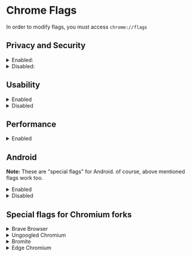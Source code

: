 
# Chrome Flags
In order to modify flags, you must access `chrome://flags`

## Privacy and Security

<details><summary>Enabled:</summary><p>

* #block-insecure-private-network-requests
* #clear-cross-site-cross-browsing-context-group-window-name
* #cross-origin-embedder-policy-credentialless
* #disallow-doc-written-script-loads
	* Enabling it breaks `--blink-settings="preferredColorScheme=1"`
	* If you use Brave Browser with Fingerprinting blocking Strict, just enable the flag
* #enable-removing-all-third-party-cookies
* #enable-web-bluetooth-new-permissions-backend
	* Go to `chrome://settings/content/bluetoothDevices` and disable the permission
	* On Android, Go to Settings → Site Settings → Bluetooth → disable the permission
* #force-effective-connection-type - **Slow 2G**
* #heavy-ad-privacy-mitigations
* #http-cache-partitioning
* #https-only-mode-setting
	* Go to `chrome://settings/security` and enable `Always use secure connections`
* #isolate-origins
* #isolation-by-default
	* Breaks captchas and DevTools
* #partitioned-cookies
* #post-quantum-cecpq2
* #reduce-user-agent
* #restrict-gamepad-access
* #strict-extension-isolation
* #strict-origin-isolation
</p></details>

<details><summary>Disabled:</summary><p>

* #cast-media-route-provider
* #enable-first-party-sets
* #enable-generic-sensor-extra-classes
* #enable-webrtc-remote-event-log
* #enable-winrt-geolocation-implementation
	* You might need to enable it for Maps
* #enterprise-realtime-extension-request
* #file-handling-api
* #font-access
* #font-access-persistent
* #happiness-tracking-surveys-for-desktop-demo
* #hardware-media-key-handling
* #media-router-cast-allow-all-ips
* #safety-check-chrome-cleaner-child
* #sameparty-cookies-considered-first-party
* #show-autofill-type-predictions
* #trust-tokens
* #use-first-party-set
* #web-bundles
* #web-share
* #webid
</p></details>

## Usability

<details><summary>Enabled</summary><p>

* #enable-force-dark
	* Personal preference
* #enable-reader-mode
* #global-media-controls-modern-ui
* #page-info-version-2-desktop
* #privacy-advisor
* #read-later
* #scrollable-tabstrip
* #sharing-desktop-screenshots
* #sharing-hub-desktop-omnibox
* #tab-groups-auto-create
* #tab-groups-collapse
* #webui-branding-update
</p></details>

<details><summary>Disabled</summary><p>

* #enable-translate-sub-frames
* #in-product-help-demo-mode-choice
* #in-product-help-snooze
* #smooth-scrolling
	* Personal preference
* #sms-receiver-cross-device
* #username-first-flow
* #username-first-flow-fallback-crowdsourcing
* #username-first-flow-filling
</p></details>

## Performance

<details><summary>Enabled</summary><p>

* #back-forward-cache - **Enabled force caching all pages (experimntal)**
	* Make sure you are using `#http-cache-partitioning` and command line flags
* #calculate-native-win-occlusion
* #enable-lite-video
* #enable-parallel-downloading
* #enable-quic
* #enable-throttle-display-none-and-visibility-hidden-cross-origin-iframes
* #enable-vulkan - Disabled, due to causing completely black web pages and making browser laggy
	* This flag is enabled by default on some/most devices
	* If you don't experience the same problem, keep this flag default
* #intensive-wake-up-throttling - **Enabled**
	* Enabled 10 seconds after a tab is hidden should improve battery life. However, you might have issues on some websites which don't use native Downloading system 
* #lite-video-force-override-decision
* #overlay-strategies - **Occluded and unoccluded buffers (single-fullscreen,single-on-top,underlay)**
	* Use this flag for Skylake or newer

**These flags are not intented for every device, but worth testing.**

Forcing them might be a bad idea. Therefore, before using them, please check out Problems section by typing `chrome://gpu` into the address bar (ignore WebGL errors)

* #enable-accelerated-video-decode
	* Enabled by default on Windows (probably on MacOS, too), yet not on Linux.
	* Use ``chrome://media-iternals`` to verify if you are actually getting hardware accelerated video decoding or not. [Read more](https://teddit.net/r/linux/comments/k5s4n5/google_chrome_v88_got_hardwareaccelerated/gehwpak/)
* #enable-gpu-rasterization
* #enable-zero-copy
* #ignore-gpu-blocklist
* #use-angle
	* According to the flag's description, using the OpenGL driver as the graphics backend may result in higher performance
	* D3D11 is used by default; D3D12 may improve performance if you are using Windows 10 1709 or newer.
</p></details>

## Android
**Note:** These are "special flags" for Android. of course, above mentioned flags work too.

<details><summary>Enabled</summary><p>

* #download-auto-resumption-native - **Enabled**
* #enable-instant-start - **Enabled**
* #enable-site-isolation-for-password-sites - **Enabled**
* #enable-site-per-process - **Enabled**
* #omnibox-most-visited-tiles - **Enabled**
* #page-info-discoverability - **Enabled**
</p></details>

<details><summary>Disabled</summary><p>

* #contextual-search-longpress-resolve - **Disabled**
* #related-searches - **Disabled**
* #xsurface-metrics-reporting - **Disabled**
</p></details>

## Special flags for Chromium forks

<details><summary>Brave Browser</summary><p>

* #brave-adblock-cname-uncloaking - **Enabled**
	* Keep it disabled on MacOS
* #brave-adblock-cosmetic-filtering - **Enabled**
* #brave-adblock-csp-rules - **Enabled**
* #brave-adblock-default-1p-blocking - **Enabled**
* #brave-dark-mode-block - **Enabled**
* #brave-debounce - **Enabled**
* #brave-domain-block - **Enabled**
* #brave-ephemeral-storage - **Enabled**
* #brave-ephemeral-storage-keep-alive - **Enabled**
* #brave-extension-network-blocking - **Enabled**
* #brave-speedreader - **Enabled**
* #brave-talk - **Enabled**
* #sidebar - **Enabled**

</p></details>

<details><summary>Ungoogled Chromium</summary><p>

* #extension-mime-request-handling - **Always prompt for install**
* #fingerprinting-canvas-image-data-noise - **Enabled**
* #fingerprinting-canvas-measuretext-noise - **Enabled**
* #fingerprinting-client-rects-noise - **Enabled**
</p></details>

<details><summary>Bromite</summary><p>

* #disable-webgl - Disabled
	* It should say "Enabled" to actually disable WebGL, but it's a typo.
* #num-raster-threads - 4
</p></details>

<details><summary>Edge Chromium</summary><p>

* #edge-automatic-https - **Enabled**
	* Go to `edge://settings/privacy`, Enable `Automatically switch to more secure connections with Automatic HTTPS` and choose `Always switch from HTTP to HTTPS (connection errors might occur more often)`
* #edge-autoplay-user-setting-block-option - **Enabled**
* #edge-enable-super-duper-secure-mode - **Enabled**
	* A new security feature by Microsoft. The flag disables JIT and WebAssembly (we also do it via command line flags) and enables ACG, CFG and CET mitigations
* #edge-experimental-tracking-prevention-features - **Enabled**
* #edge-log-textfield-lag - **Disabled**
* #edge-math-solver - **Disabled**
* #edge-media-autoplay-limit-default - **Enabled**
* #edge-on-demand-media-router - **Disabled**
	* Needed for Cast
* #edge-playready-drm-win10 - **Disabled**
	* Needed for Netflix, Spotify, etc.
* #edge-robin - **Enabled**
* #edge-show-feature-recommendations - **Disabled**
* #edge-toast-winrt - **Disabled**
* #edge-wdag-traffic-identification - **Disabled**
	* Enabled might improve security, yet it might be used for fingerprinting, due to sending the `X-MS-ApplicationGuard-Initiated` header
* #edge-widevine-drm - **Disabled**
	* Needed for Netflix, Spotify, etc.
</p></details>